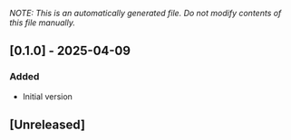 _NOTE: This is an automatically generated file. Do not modify contents of this file manually._

## [0.1.0] - 2025-04-09
### Added
- Initial version

## [Unreleased]
